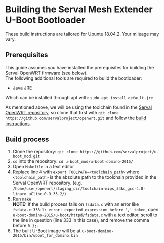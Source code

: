 # Building the Serval Mesh Extender U-Boot Bootloader
These build instructions are tailored for Ubuntu 18.04.2. Your mileage may vary.
## Prerequisites
This guide assumes you have installed the prerequisites for building the Serval OpenWRT firmware (see below).  
The following additional tools are required to build the bootloader:
- Java JRE

Which can be installed through apt with: `sudo apt install default-jre`

As mentioned above, we will be using the toolchain found in the [Serval OpenWRT repository](https://github.com/servalproject/openwrt), so clone that first with `git clone https://github.com/servalproject/openwrt.git` and follow the [build instructions](mesh-extender-firmware-build.md).

## Build process
1. Clone the repository: `git clone https://github.com/servalproject/u-boot_mod.git`
2. `cd` into the repository: `cd u-boot_mod/u-boot-domino-2015/`
3. Open `Makefile` in a text editor
4. Replace line 4 with `export TOOLPATH=<toolchain_path>` where `<toolchain_path>` is the absolute path to the toolchain provided in the Serval OpenWRT repository. (e.g. `/home/user/openwrt/staging_dir/toolchain-mips_34kc_gcc-4.8-linaro_uClibc-0.9.33.2/`)
5. Run `make`  
   **NOTE:** If the build process fails on `fsdata.c` with an error like `fsdata.c:333:1: error: expected expression before ',' token`, open `u-boot-domino-2015/u-boot/httpd/fsdata.c` with a text editor, scroll to the line in question (line 333 in this case), and remove the comma before `0 };`.
6. The built U-Boot image will be at `u-boot-domino-2015/bin/uboot_for_domino.bin`
